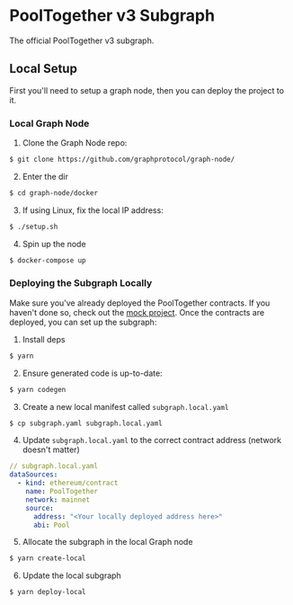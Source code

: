 # PoolTogether v3 Subgraph

The official PoolTogether v3 subgraph.

## Local Setup

First you'll need to setup a graph node, then you can deploy the project to it.

### Local Graph Node

1. Clone the Graph Node repo:

```bash
$ git clone https://github.com/graphprotocol/graph-node/
```

2. Enter the dir

```bash
$ cd graph-node/docker
```

3. If using Linux, fix the local IP address:

```bash
$ ./setup.sh
```

4. Spin up the node

```bash
$ docker-compose up
```

### Deploying the Subgraph Locally

Make sure you've already deployed the PoolTogether contracts.  If you haven't done so, check out the [mock project](https://github.com/pooltogether/pooltogether-contracts-mock).  Once the contracts are deployed, you can set up the subgraph:

1. Install deps

```bash
$ yarn
```

2. Ensure generated code is up-to-date:

```bash
$ yarn codegen
```

3. Create a new local manifest called `subgraph.local.yaml`

```bash
$ cp subgraph.yaml subgraph.local.yaml
```

4. Update `subgraph.local.yaml` to the correct contract address (network doesn't matter)

```yaml
// subgraph.local.yaml
dataSources:
  - kind: ethereum/contract
    name: PoolTogether
    network: mainnet
    source:
      address: "<Your locally deployed address here>"
      abi: Pool
```

5. Allocate the subgraph in the local Graph node

```bash
$ yarn create-local
```

6. Update the local subgraph

```bash
$ yarn deploy-local
```
